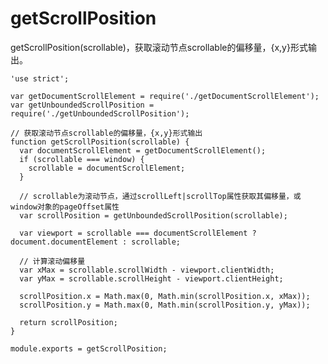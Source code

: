 # getScrollPosition

getScrollPosition(scrollable)，获取滚动节点scrollable的偏移量，{x,y}形式输出。

    'use strict';

    var getDocumentScrollElement = require('./getDocumentScrollElement');
    var getUnboundedScrollPosition = require('./getUnboundedScrollPosition');

    // 获取滚动节点scrollable的偏移量，{x,y}形式输出
    function getScrollPosition(scrollable) {
      var documentScrollElement = getDocumentScrollElement();
      if (scrollable === window) {
        scrollable = documentScrollElement;
      }

      // scrollable为滚动节点，通过scrollLeft|scrollTop属性获取其偏移量，或window对象的pageOffset属性
      var scrollPosition = getUnboundedScrollPosition(scrollable);

      var viewport = scrollable === documentScrollElement ? document.documentElement : scrollable;

      // 计算滚动偏移量
      var xMax = scrollable.scrollWidth - viewport.clientWidth;
      var yMax = scrollable.scrollHeight - viewport.clientHeight;

      scrollPosition.x = Math.max(0, Math.min(scrollPosition.x, xMax));
      scrollPosition.y = Math.max(0, Math.min(scrollPosition.y, yMax));

      return scrollPosition;
    }

    module.exports = getScrollPosition;